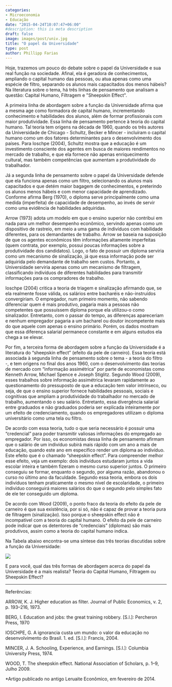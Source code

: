 ```yaml
---
categories:
- Microeconomia
- Educação
date: "2015-04-24T10:07:47+06:00"
#description: this is meta description
draft: false
image: images/post/univ.jpg
title: "O papel da Universidade"
type: post
author: Phillipp Farias
---
```


Hoje, trazemos um pouco do debate sobre o papel da Universidade e sua real função na sociedade. Afinal, ela é geradora de conhecimentos, ampliando o capital humano das pessoas, ou atua apenas como uma espécie de filtro, separando os alunos mais capacitados dos menos hábeis? Na literatura sobre o tema, há três linhas de pensamento que analisam a questão: Capital Humano, Filtragem e "Sheepskin Effect".

A primeira linha de abordagem sobre a função da Universidade afirma que a mesma age como formadora de capital humano, incrementando conhecimento e habilidades dos alunos, além de formar profissionais com maior produtividade. Essa linha de pensamento pertence à teoria do capital humano. Tal teoria tem origens na década de 1960, quando os três autores da Universidade de Chicago - Schultz, Becker e Mincer - incluíram o capital humano como um dos fatores determinantes para o desenvolvimento dos países. Para Ioschpe (2004), Schultz mostra que a educação é um investimento consciente dos agentes em busca de maiores rendimentos no mercado de trabalho, e que ela fornece não apenas enriquecimento cultural, mas também competências que aumentam a produtividade do trabalhador.

Já a segunda linha de pensamento sobre o papel da Universidade defende que ela funciona apenas como um filtro, selecionando os alunos mais capacitados e que detém maior bagagem de conhecimentos, e preterindo os alunos menos hábeis e com menor capacidade de aprendizado. Conforme afirma Berg (1970), o diploma serve principalmente como uma medida (imperfeita) de capacidade de desempenho, ao invés de servir como uma evidência de habilidades adquiridas.

Arrow (1973) adota um modelo em que o ensino superior não contribui em nada para um melhor desempenho econômico, servindo apenas como um dispositivo de rastreio, em meio a uma gama de indivíduos com habilidade diferentes, para os demandantes de trabalho. Arrow se baseia na suposição de que os agentes econômicos têm informações altamente imperfeitas (quem contrata, por exemplo, possui poucas informações sobre a produtividade dos candidatos). Logo, o fato de possuir um diploma serviria como um mecanismo de sinalização, já que essa informação pode ser adquirida pelo demandante de trabalho sem custos. Portanto, a Universidade serviria apenas como um mecanismo de filtragem, classificando indivíduos de diferentes habilidades para transmitir informações para os compradores de trabalho.

Ioschpe (2004) critica a teoria de triagem e sinalização afirmando que, se ela realmente fosse válida, os salários entre bacharéis e não-instruídos convergiriam. O empregador, num primeiro momento, não sabendo diferenciar quem é mais produtivo, pagaria mais a pessoas não competentes que possuíssem diploma porque ela utilizou-o como sinalizador. Entretanto, com o passar do tempo, as diferenças apareceriam e nenhum empregador pagaria a um bacharel ou doutor incompetente mais do que aquele com apenas o ensino primário. Porém, os dados mostram que essa diferença salarial permanece constante e em alguns estudos ela chega a se elevar.

Por fim, a terceira forma de abordagem sobre a função da Universidade é a literatura do “sheepskin effect” (efeito da pele de carneiro). Essa teoria está associada à segunda linha de pensamento sobre o tema - a teoria do filtro -, e tem origens no final dos anos 1960, com o desenvolvimento das teorias de mercado com “informação assimétrica” por parte de economistas como Kenneth Arrow, Michael Spence e Joseph Stiglitz. Segundo Wood (2009), esses trabalhos sobre informação assimétrica levaram rapidamente ao questionamento do pressuposto de que a educação tem valor intrínseco, ou seja, de que o ensino superior fornece habilidades pessoais, sociais e cognitivas que ampliam a produtividade do trabalhador no mercado de trabalho, aumentando o seu salário. Entretanto, essa divergência salarial entre graduados e não graduados poderia ser explicada inteiramente por um efeito de credenciamento, quando os empregadores utilizam o diploma universitário como uma tela ou filtro.

De acordo com essa teoria, tudo o que seria necessário é possuir uma “credencial” para poder transmitir valiosas informações do empregado ao empregador. Por isso, os economistas dessa linha de pensamento afirmam que o salário de um indivíduo subirá mais rápido com um ano a mais de educação, quando este ano em específico render um diploma ao indivíduo. Este efeito que é o chamado “sheepskin effect”. Para compreender melhor esse efeito, veja um exemplo: dois indivíduos estudaram juntos a vida escolar inteira e também fizeram o mesmo curso superior juntos. O primeiro conseguiu se formar, enquanto o segundo, por alguma razão, abandonou o curso no último ano da faculdade. Segundo essa teoria, embora os dois indivíduos tenham praticamente o mesmo nível de escolaridade, o primeiro indivíduo conseguirá maiores salários do que o segundo pelo simples fato de ele ter conseguido um diploma.

De acordo com Wood (2009), o ponto fraco da teoria do efeito da pele de carneiro é que sua existência, por si só, não é capaz de provar a teoria pura de filtragem (sinalização). Isso porque o sheepskin effect não é incompatível com a teoria do capital humano. O efeito da pele de carneiro pode indicar que os detentores de “credenciais” (diplomas) são mais produtivos, assim como a teoria do capital humano indica.

Na Tabela abaixo encontra-se uma síntese das três teorias discutidas sobre a função da Universidade:

![](../../images/post/educ.jpg)

E para você, qual das três formas de abordagem acerca do papel da Universidade é a mais realista? Teoria do Capital Humano, Filtragem ou Sheepskin Effect?

---

Referências:

ARROW, K. J. Higher education as filter. Journal of Public Economics, v. 2, p. 193–216, 1973.

BERG, I. Education and jobs: the great training robbery. [S.l.]: Percheron Press, 1970

IOSCHPE, G. A ignorancia custa um mundo: o valor da educação no desenvolvimento do Brasil. 1. ed. [S.l.]: Francis, 2004.

MINCER, J. A. Schooling, Experience, and Earnings. [S.l.]: Columbia University Press, 1974.

​WOOD, T. The sheepskin effect. National Association of Scholars, p. 1–9, Julho 2009.

*Artigo publicado no antigo Leruaite Econômico, em fevereiro de 2014.
